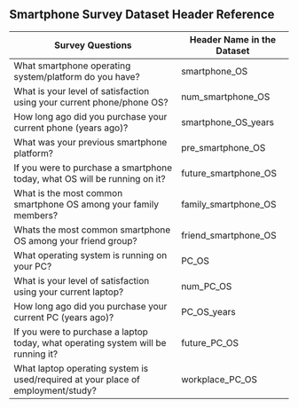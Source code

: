 
## Smartphone Survey Dataset Header Reference

|Survey Questions|Header Name in the Dataset|
|--|--|
|What smartphone operating system/platform do you have?|smartphone_OS|
|What is your level of satisfaction using your current phone/phone OS?|num_smartphone_OS|
|How long ago did you purchase your current phone (years ago)?|smartphone_OS_years|
|What was your previous smartphone platform?|pre_smartphone_OS|
|If you were to purchase a smartphone today, what OS will be running on it?|future_smartphone_OS|
|What is the most common smartphone OS among your family members?|family_smartphone_OS|
|Whats the most common smartphone OS among your friend group?|friend_smartphone_OS|
|What operating system is running on your PC?|PC_OS|
|What is your level of satisfaction using your current laptop?|num_PC_OS|
|How long ago did you purchase your current PC (years ago)?|PC_OS_years|
|If you were to purchase a laptop today, what operating system will be running it?|future_PC_OS|
|What laptop operating system is used/required at your place of employment/study?|workplace_PC_OS|




```python

```
